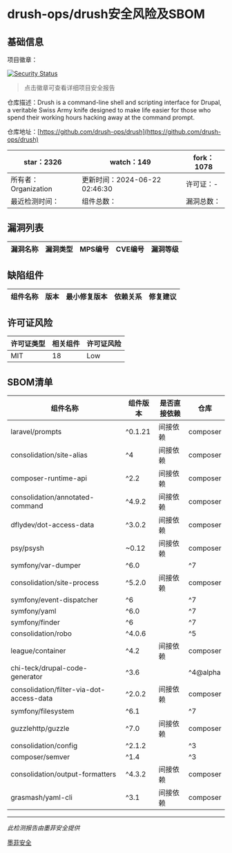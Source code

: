 # drush-ops/drush安全风险及SBOM

## 基础信息

项目徽章：

[![Security Status](https://www.murphysec.com/platform3/v31/badge/1804226669313445888.svg)](https://www.murphysec.com/console/report/1692604252365283328/1804226669313445888)

> 点击徽章可查看详细项目安全报告

仓库描述：Drush is a command-line shell and scripting interface for Drupal, a veritable Swiss Army knife designed to make life easier for those who spend their working hours hacking away at the command prompt.

仓库地址：[https://github.com/drush-ops/drush](https://github.com/drush-ops/drush)

| star：2326 | watch：149 | fork：1078 |
| ----------- | -------------- | ------------ |
| 所有者：Organization | 更新时间：2024-06-22 02:46:30 | 许可证：- |
| 最近检测时间： | 组件总数： | 漏洞总数： |




## 漏洞列表

| 漏洞名称 | 漏洞类型 | MPS编号 | CVE编号 | 漏洞等级 |
| ------- | ------ | ------- | ------ | ----- |





## 缺陷组件

| 组件名称 | 版本 | 最小修复版本 | 依赖关系 | 修复建议 |
| -------- | ---- | ------------ | -------- | -------- |





## 许可证风险

| 许可证类型 | 相关组件 | 许可证风险 |
| ---------- | -------- | ---------- |
|MIT|18|Low|




## SBOM清单

| 组件名称 | 组件版本 | 是否直接依赖 | 仓库 |
| -------- | -------- | ------------ | ---- |
|laravel/prompts|^0.1.21|间接依赖|composer|
|consolidation/site-alias|^4|间接依赖|composer|
|composer-runtime-api|^2.2|间接依赖|composer|
|consolidation/annotated-command|^4.9.2|间接依赖|composer|
|dflydev/dot-access-data|^3.0.2|间接依赖|composer|
|psy/psysh|~0.12|间接依赖|composer|
|symfony/var-dumper|^6.0 || ^7|间接依赖|composer|
|consolidation/site-process|^5.2.0|间接依赖|composer|
|symfony/event-dispatcher|^6 || ^7|间接依赖|composer|
|symfony/yaml|^6.0 || ^7|间接依赖|composer|
|symfony/finder|^6 || ^7|间接依赖|composer|
|consolidation/robo|^4.0.6 || ^5|间接依赖|composer|
|league/container|^4.2|间接依赖|composer|
|chi-teck/drupal-code-generator|^3.6 || ^4@alpha|间接依赖|composer|
|consolidation/filter-via-dot-access-data|^2.0.2|间接依赖|composer|
|symfony/filesystem|^6.1 || ^7|间接依赖|composer|
|guzzlehttp/guzzle|^7.0|间接依赖|composer|
|consolidation/config|^2.1.2 || ^3|间接依赖|composer|
|composer/semver|^1.4 || ^3|间接依赖|composer|
|consolidation/output-formatters|^4.3.2|间接依赖|composer|
|grasmash/yaml-cli|^3.1|间接依赖|composer|


------

*此检测报告由墨菲安全提供*

[墨菲安全](www.murphysec.com)
